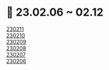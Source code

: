# 📅 23.02.06 ~ 02.12

[230211](/week7/02.11/README.md)\
[230210](/week7/02.10/README.md)\
[230209](/week7/02.09/README.md)\
[230208](/week7/02.08/README.md)\
[230207](/week7/02.07/README.md)\
[230206](/week7/02.06/README.md)
